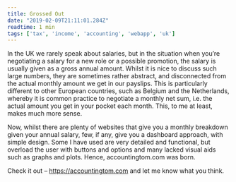 ```yaml
---
title: Grossed Out
date: "2019-02-09T21:11:01.284Z"
readtime: 1 min
tags: ['tax', 'income', 'accounting', 'webapp', 'uk']
---
```


In the UK we rarely speak about salaries, but in the situation when you’re negotiating a salary for a new role or a possible promotion, the salary is usually given as a gross annual amount. Whilst it is nice to discuss such large numbers, they are sometimes rather abstract, and disconnected from the actual monthly amount we get in our payslips. This is particularly different to other European countries, such as Belgium and the Netherlands, whereby it is common practice to negotiate a monthly net sum, i.e. the actual amount you get in your pocket each month. This, to me at least, makes much more sense.

Now, whilst there are plenty of websites that give you a monthly breakdown given your annual salary, few, if any, give you a dashboard approach, with simple design. Some I have used are very detailed and functional, but overload the user with buttons and options and many lacked visual aids such as graphs and plots. Hence, accountingtom.com was born. 

Check it out – https://accountingtom.com and let me know what you think.